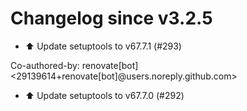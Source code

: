 # Changelog since v3.2.5
- ⬆️ Update setuptools to v67.7.1 (#293)

Co-authored-by: renovate[bot] <29139614+renovate[bot]@users.noreply.github.com> 
- ⬆️ Update setuptools to v67.7.0 (#292) 

